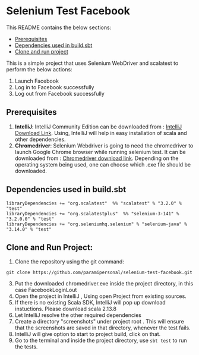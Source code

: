 # Selenium Test Facebook

This README contains the below sections: 
* [Prerequisites](#prerequisites)
* [Dependencies used in build.sbt](#dependencies-used-in-buildsbt)
* [Clone and run project](#clone-and-run-project)


This is a simple project that uses Selenium WebDriver and scalatest
to perform the below actions:
1. Launch Facebook
2. Log in to Facebook successfully
3. Log out from Facebook successfully


## Prerequisites
1. **IntelliJ**: IntelliJ Community Edition can be downloaded from : [IntelliJ Download Link](https://www.jetbrains.com/idea/download/#section=windows). Using, IntelliJ will help in easy installation of scala and other dependencies.
2. **Chromedriver**: Selenium Webdriver is going to need the chromedriver to launch Google Chrome browser while running selenium test.
   It can be downloaded from : [Chromedriver download link](https://chromedriver.chromium.org/downloads). Depending on the operating system being
   used, one can choose which .exe file should be downloaded.

## Dependencies used in build.sbt
```
libraryDependencies += "org.scalatest"  %% "scalatest" % "3.2.0" % "test"
libraryDependencies += "org.scalatestplus"  %% "selenium-3-141" % "3.2.0.0" % "test"
libraryDependencies += "org.seleniumhq.selenium" % "selenium-java" % "3.14.0" % "test"
```

## Clone and Run Project:
1. Clone the repository using the git command:
```
git clone https://github.com/paramipersonal/selenium-test-facebook.git
```
3. Put the downloaded chromedriver.exe inside the project directory, in this case FacebookLoginLout
4. Open the project in IntelliJ , Using open Project from existing sources.
5. If there is no existing Scala SDK, IntelliJ will pop up download instuctions. Please download scala 2.13.8
6. Let IntelliJ resolve the other required dependencies
7. Create a directory "screenshots" under project root . This will ensure that the screenshots are saved in that directory, whenever the test fails.
8. IntelliJ will give option to start to project build, click on that.
9. Go to the terminal and inside the project directory, use ```sbt test``` to run the tests.







